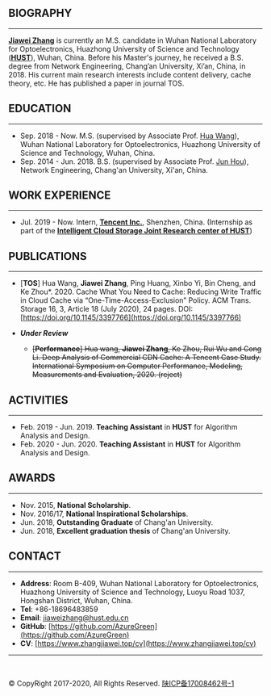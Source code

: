 BIOGRAPHY
---
---

**[Jiawei Zhang](https://www.zhangjiawei.top/)** is currently an M.S. candidate in Wuhan National Laboratory for Optoelectronics, Huazhong University of Science and Technology (**[HUST](http://english.hust.edu.cn/)**), Wuhan, China. Before his Master's journey, he received a B.S. degree from Network Engineering, Chang’an University, Xi’an, China, in 2018. His current main research interests include content delivery, cache theory, etc. He has published a paper in journal TOS. 

EDUCATION
---
---

- Sep. 2018 - Now. M.S. (supervised by Associate Prof. [Hua Wang](http://faculty.hust.edu.cn/hwang/zh_CN/index.htm)), Wuhan National Laboratory for Optoelectronics, Huazhong University of Science and Technology, Wuhan, China.
- Sep. 2014 - Jun. 2018. B.S. (supervised by Associate Prof. [Jun Hou](http://it.chd.edu.cn/info/1031/6438.htm)), Network Engineering, Chang'an University, Xi'an, China.

WORK EXPERIENCE
---
---

- Jul. 2019 - Now. Intern, **[Tencent Inc.](https://www.tencent.com/en-us/about.html)**, Shenzhen, China. (Internship as part of the **[Intelligent Cloud Storage Joint Research center of HUST](https://ur.tencent.com/cooperation/lab)**)

PUBLICATIONS
---
---

- [**TOS**] Hua Wang, **Jiawei Zhang**, Ping Huang, Xinbo Yi, Bin Cheng, and Ke Zhou*. 2020. Cache What You Need to Cache: Reducing Write Traffic in Cloud Cache via “One-Time-Access-Exclusion” Policy. ACM Trans. Storage 16, 3, Article 18 (July 2020), 24 pages. DOI:[https://doi.org/10.1145/3397766](https://doi.org/10.1145/3397766)

- ***Under Review***
  - ~~[**Performance**] Hua wang, **Jiawei Zhang**, Ke Zhou, Rui Wu and Cong Li. Deep Analysis of Commercial CDN Cache: A Tencent Case Study. International Symposium on Computer Performance, Modeling, Measurements and Evaluation, 2020. (reject)~~

ACTIVITIES
---
---

- Feb. 2019 - Jun. 2019. **Teaching Assistant** in **HUST** for Algorithm Analysis and Design.
- Feb. 2020 - Jun. 2020. **Teaching Assistant** in **HUST** for Algorithm Analysis and Design.

AWARDS
---
---

- Nov. 2015, **National Scholarship**.
- Nov. 2016/17, **National Inspirational Scholarships**.
- Jun. 2018, **Outstanding Graduate** of Chang'an University.
- Jun. 2018, **Excellent graduation thesis** of Chang'an University.


CONTACT
---
---

- **Address**: Room B-409, Wuhan National Laboratory for Optoelectronics, Huazhong University of Science and Technology, Luoyu Road 1037, Hongshan District, Wuhan, China.
- **Tel**: +86-18696483859
- **Email**: jiaweizhang@hust.edu.cn
- **GitHub**: [https://github.com/AzureGreen](https://github.com/AzureGreen)
- **CV**: [https://www.zhangjiawei.top/cv](https://www.zhangjiawei.top/cv)

---

<br/>

© CopyRight 2017-2020, All Rights Reserved. [陕ICP备17008462号-1](http://www.beian.miit.gov.cn)
